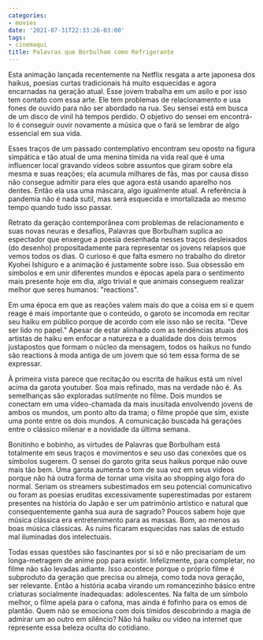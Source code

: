 ```yaml
---
categories:
- movies
date: '2021-07-31T22:33:26-03:00'
tags:
- cinemaqui
title: Palavras que Borbulham como Refrigerante
---
```


Esta animação lançada recentemente na Netflix resgata a arte japonesa dos haikus, poesias curtas tradicionais há muito esquecidas e agora encarnadas na geração atual. Esse jovem trabalha em um asilo e por isso tem contato com essa arte. Ele tem problemas de relacionamento e usa fones de ouvido para não ser abordado na rua. Seu sensei está em busca de um disco de vinil há tempos perdido. O objetivo do sensei em encontrá-lo é conseguir ouvir novamente a música que o fará se lembrar de algo essencial em sua vida.

Esses traços de um passado contemplativo encontram seu oposto na figura simpática e tão atual de uma menina tímida na vida real que é uma influencer local gravando vídeos sobre assuntos que giram sobre ela mesma e suas reações; ela acumula milhares de fãs, mas por causa disso não consegue admitir para eles que agora está usando aparelho nos dentes. Então ela usa uma máscara, algo igualmente atual. A referência à pandemia não é nada sutil, mas será esquecida e imortalizada ao mesmo tempo quando tudo isso passar.

Retrato da geração contemporânea com problemas de relacionamento e suas novas neuras e desafios, Palavras que Borbulham suplica ao espectador que enxergue a poesia desenhada nesses traços desleixados (do desenho) propositadamente para representar os jovens relapsos que vemos todos os dias. O curioso é que falta esmero no trabalho do diretor Kyohei Ishiguro e a animação é justamente sobre isso. Sua obsessão em símbolos e em unir diferentes mundos e épocas apela para o sentimento mais presente hoje em dia, algo trivial e que animais conseguem realizar melhor que seres humanos: "reactions".

Em uma época em que as reações valem mais do que a coisa em si e quem reage é mais importante que o conteúdo, o garoto se incomoda em recitar seu haiku em público porque de acordo com ele isso não se recita. "Deve ser lido no papel." Apesar de estar alinhado com as tendências atuais dos artistas de haiku em enfocar a natureza e a dualidade dos dois termos justapostos que formam o núcleo da mensagem, todos os haikus no fundo são reactions à moda antiga de um jovem que só tem essa forma de se expressar.

À primeira vista parece que recitação ou escrita de haikus está um nível acima da garota youtuber. Soa mais refinado, mas na verdade não é. As semelhanças são exploradas sutilmente no filme. Dois mundos se conectam em uma vídeo-chamada da mais inusitada envolvendo jovens de ambos os mundos, um ponto alto da trama; o filme propõe que sim, existe uma ponte entre os dois mundos. A comunicação buscada há gerações entre o clássico milenar e a novidade da última semana.

Bonitinho e bobinho, as virtudes de Palavras que Borbulham está totalmente em seus traços e movimentos e seu uso das conexões que os símbolos sugerem. O sensei do garoto grita seus haikus porque não ouve mais tão bem. Uma garota aumenta o tom de sua voz em seus vídeos porque não há outra forma de tornar uma visita ao shopping algo fora do normal. Seriam os streamers subestimados em seu potencial comunicativo ou foram as poesias eruditas excessivamente superestimadas por estarem presentes na história do Japão e ser um patrimônio artístico e natural que consequentemente ganha sua aura de sagrado? Poucos sabem hoje que música clássica era entretenimento para as massas. Bom, ao menos as boas música clássicas. As ruins ficaram esquecidas nas salas de estudo mal iluminadas dos intelectuais.

Todas essas questões são fascinantes por si só e não precisariam de um longa-metragem de anime pop para existir. Infelizmente, para completar, no filme não são levadas adiante. Isso acontece porque o próprio filme é subproduto da geração que precisa ou almeja, como toda nova geração, ser relevante. Então a história acaba virando um romancezinho básico entre criaturas socialmente inadequadas: adolescentes. Na falta de um símbolo melhor, o filme apela para o cafona, mas ainda é fofinho para os emos de plantão. Quem não se emociona com dois tímidos descobrindo a magia de admirar um ao outro em silêncio? Não há haiku ou vídeo na internet que represente essa beleza oculta do cotidiano.
